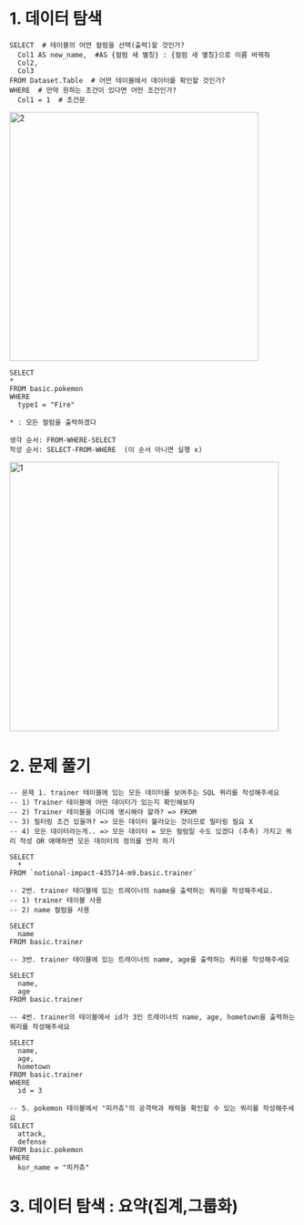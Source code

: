 # 1. 데이터 탐색
```
SELECT  # 테이블의 어떤 컬럼을 선택(출력)할 것인가?
  Col1 AS new_name,  #AS {컬럼 새 별칭} : {컬럼 새 별칭}으로 이름 바꿔줘
  Col2,
  Col3
FROM Dataset.Table  # 어떤 테이블에서 데이터를 확인할 것인가?
WHERE  # 만약 원하는 조건이 있다면 어떤 조건인가?
  Col1 = 1  # 조건문
```

<img width="437" alt="2" src="https://github.com/user-attachments/assets/420e9d82-c256-4bd8-b02f-bbfc47c3cbf2">

```
SELECT
*
FROM basic.pokemon
WHERE
  type1 = "Fire"

* : 모든 컬럼을 출력하겠다
```

```
생각 순서: FROM-WHERE-SELECT
작성 순서: SELECT-FROM-WHERE  (이 순서 아니면 실행 x)
```

<img width="473" alt="1" src="https://github.com/user-attachments/assets/50a76048-0ce5-4e1c-a3a4-79b782ccb11e">

# 2. 문제 풀기
```
-- 문제 1. trainer 테이블에 있는 모든 데이터를 보여주는 SQL 쿼리를 작성해주세요
-- 1) Trainer 테이블에 어떤 데이터가 있는지 확인해보자
-- 2) Trainer 테이블을 어디에 명시해야 할까? => FROM
-- 3) 필터링 조건 있을까? => 모든 데이터 불러오는 것이므로 필터링 필요 X
-- 4) 모든 데이터라는게.. => 모든 데이터 = 모든 컬럼일 수도 있겠다 (추측) 가지고 쿼리 작성 OR 애매하면 모든 데이터의 정의를 먼저 하기

SELECT  
  *
FROM `notional-impact-435714-m9.basic.trainer` 
```

```
-- 2번. trainer 테이블에 있는 트레이너의 name을 출력하는 쿼리를 작성해주세요.
-- 1) trainer 테이블 사용
-- 2) name 컬럼을 사용

SELECT
  name
FROM basic.trainer
```

```
-- 3번. trainer 테이블에 있는 트레이너의 name, age를 출력하는 쿼리를 작성해주세요

SELECT
  name,
  age
FROM basic.trainer
```

```
-- 4번. trainer의 테이블에서 id가 3인 트레이너의 name, age, hometown을 출력하는 쿼리를 작성해주세요

SELECT
  name,
  age,
  hometown
FROM basic.trainer
WHERE 
  id = 3
```

```
-- 5. pokemon 테이블에서 "피카츄"의 공격력과 체력을 확인할 수 있는 쿼리를 작성해주세요
SELECT
  attack,
  defense
FROM basic.pokemon
WHERE
  kor_name = "피카츄"
```

# 3. 데이터 탐색 : 요약(집계,그룹화)
